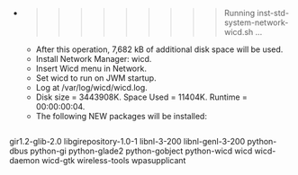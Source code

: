 * >>>>>>>>> Running inst-std-system-network-wicd.sh ...
  * After this operation, 7,682 kB of additional disk space will be used.
  * Install Network Manager: wicd.
  * Insert Wicd menu in Network.
  * Set wicd to run on JWM startup.
  * Log at /var/log/wicd/wicd.log.
  * Disk size = 3443908K. Space Used = 11404K. Runtime = 00:00:00:04.
  * The following NEW packages will be installed:
  ```bash
gir1.2-glib-2.0 libgirepository-1.0-1 libnl-3-200 libnl-genl-3-200 python-dbus
python-gi python-glade2 python-gobject python-wicd wicd
wicd-daemon wicd-gtk wireless-tools wpasupplicant
  ```
